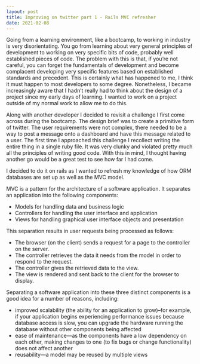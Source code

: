 ```yaml
---
layout: post
title: Improving on twitter part 1 - Rails MVC refresher
date: 2021-02-08
---
```


Going from a learning environment, like a bootcamp, to working in industry is very disorientating. You go from learning about very general principles of development to working on very specific bits of code, probably well established pieces of code. The problem with this is that, if you’re not careful, you can forget the fundamentals of development and become complacent developing very specific features based on established standards and precedent. This is certainly what has happened to me, I think it must happen to most developers to some degree. Nonetheless, I became increasingly aware that I hadn’t really had to think about the design of a project since my early days of learning. I wanted to work on a project outside of my normal work to allow me to do this. 

Along with another developer I decided to revisit a challenge I first come across during the bootcamp. The design brief was to create a primitive form of twitter. The user requirements were not complex, there needed to be a way to post a message onto a dashboard and have this message related to a user. The first time I approached this challenge I recollect writing the entire thing in a single ruby file. It was very clunky and violated pretty much all the principles of writing good code. With this in mind, I thought having another go would be a great test to see how far I had come.

I decided to do it on rails as I wanted to refresh my knowledge of how ORM databases are set up as well as the MVC model. 

MVC is a pattern for the architecture of a software application. It separates an application into the following components:

* Models for handling data and business logic
* Controllers for handling the user interface and application
* Views for handling graphical user interface objects and presentation

This separation results in user requests being processed as follows:

* The browser (on the client) sends a request for a page to the controller on the server.
* The controller retrieves the data it needs from the model in order to respond to the request.
* The controller gives the retrieved data to the view.
* The view is rendered and sent back to the client for the browser to display.

Separating a software application into these three distinct components is a good idea for a number of reasons, including:

* improved scalability (the ability for an application to grow)–for example, if your application begins experiencing performance issues because database access is slow, you can upgrade the hardware running the database without other components being affected
* ease of maintenance—as the components have a low dependency on each other, making changes to one (to fix bugs or change functionality) does not affect another
* reusability—a model may be reused by multiple views
